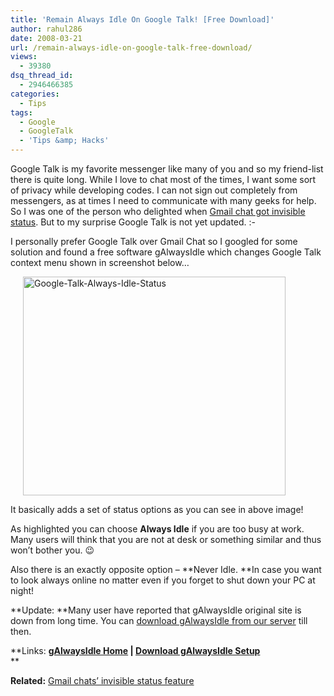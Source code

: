 ```yaml
---
title: 'Remain Always Idle On Google Talk! [Free Download]'
author: rahul286
date: 2008-03-21
url: /remain-always-idle-on-google-talk-free-download/
views:
  - 39380
dsq_thread_id:
  - 2946466385
categories:
  - Tips
tags:
  - Google
  - GoogleTalk
  - 'Tips &amp; Hacks'
---
```

Google Talk is my favorite messenger like many of you and so my friend-list there is quite long. While I love to chat most of the times, I want some sort of privacy while developing codes. I can not sign out completely from messengers, as at times I need to communicate with many geeks for help. So I was one of the person who delighted when [Gmail chat got invisible status][1]. But to my surprise Google Talk is not yet updated. <img src="http://devilsworkshop.org/wp-includes/images/smilies/frownie.png" alt=":-(" class="wp-smiley" style="height: 1em; max-height: 1em;" />

I personally prefer Google Talk over Gmail Chat so I googled for some solution and found a free software gAlwaysIdle which changes Google Talk context menu shown in screenshot below&#8230;

<img class="wp-image-51474" style="margin: 0px 0px 0px 20px" src="http://cdn.devilsworkshop.org/files/2008/03/image33.png" border="0" alt="Google-Talk-Always-Idle-Status" width="420" height="350" />

It basically adds a set of status options as you can see in above image!

As highlighted you can choose **Always Idle** if you are too busy at work. Many users will think that you are not at desk or something similar and thus won&#8217;t bother you. 😉

Also there is an exactly opposite option &#8211; **Never Idle. **In case you want to look always online no matter even if you forget to shut down your PC at night!

**Update: **Many user have reported that gAlwaysIdle original site is down from long time. You can [download gAlwaysIdle from our server][2] till then.

**Links: **<a href="http://www.galwaysidle.com/index.html" onclick="_gaq.push(['_trackEvent', 'outbound-article', 'http://www.galwaysidle.com/index.html', 'gAlwaysIdle Home']);" >gAlwaysIdle Home</a> | [Download gAlwaysIdle Setup][2]**  
**

**Related:** [Gmail chats&#8217; invisible status feature][1]

 [1]: http://devilsworkshop.org/2008/02/26/google-added-invisible-mode-to-gmail-chat-google-talk/
 [2]: http://cdn.devilsworkshop.org/files/2008/03/galwaysidlesetup.exe
